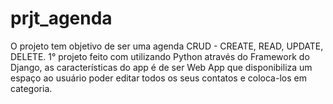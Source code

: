 # prjt_agenda

O projeto tem objetivo de ser uma agenda CRUD - CREATE, READ, UPDATE, DELETE.
1° projeto feito com utilizando Python através do Framework do Django, as características do app é de ser Web App que disponibiliza um espaço ao usuário poder editar todos os seus contatos e coloca-los em categoria.
